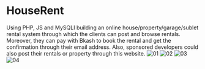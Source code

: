 # HouseRent
Using PHP, JS and MySQLI building an online house/property/garage/sublet rental system through which the clients can post and browse rentals. Moreover, they can pay with Bkash to book the rental and get the confirmation through their email address. Also, sponsored developers could also post their rentals or property through this website.
![01](https://github.com/SharifAmit/HouseRent/blob/master/images/01.PNG)
![02](https://github.com/SharifAmit/HouseRent/blob/master/images/04.PNG)
![03](https://github.com/SharifAmit/HouseRent/blob/master/images/07.PNG)
![04](https://github.com/SharifAmit/HouseRent/blob/master/images/08.PNG)
